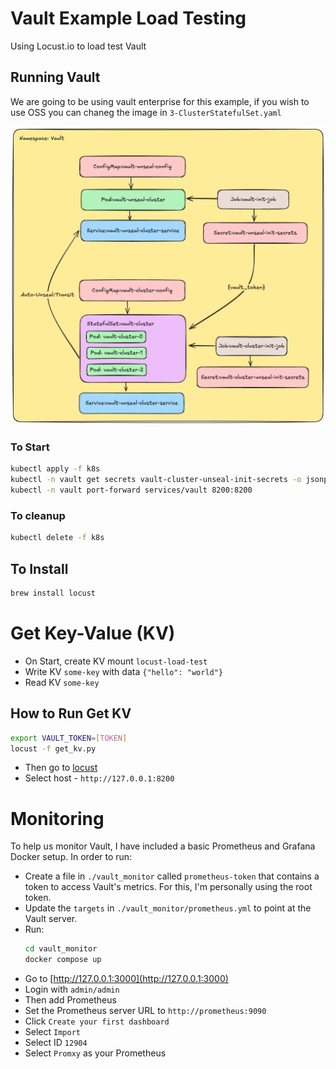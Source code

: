 # Vault Example Load Testing
Using Locust.io to load test Vault

## Running Vault
We are going to be using vault enterprise for this example, if you wish to use OSS you can chaneg the image in `3-ClusterStatefulSet.yaml`

![k8s-arch](docs/vault-k8s.png)

### To Start
```bash
kubectl apply -f k8s
kubectl -n vault get secrets vault-cluster-unseal-init-secrets -o jsonpath="{.data.vault_data}" | base64 -d
kubectl -n vault port-forward services/vault 8200:8200
```

### To cleanup
```bash
kubectl delete -f k8s
```

## To Install
```bash
brew install locust
```

# Get Key-Value (KV)

* On Start, create KV mount `locust-load-test`
* Write KV `some-key` with data `{"hello": "world"}`
* Read KV `some-key`

## How to Run Get KV

```bash
export VAULT_TOKEN=[TOKEN]
locust -f get_kv.py
```

* Then go to [locust](http://127.0.0.1:8089/)
* Select host - `http://127.0.0.1:8200`

# Monitoring

To help us monitor Vault, I have included a basic Prometheus and Grafana Docker setup. In order to run:
* Create a file in `./vault_monitor` called `prometheus-token` that contains a token to access Vault's metrics. For this, I'm personally using the root token.
* Update the `targets` in `./vault_monitor/prometheus.yml` to point at the Vault server.
* Run:
    ```bash
    cd vault_monitor
    docker compose up
    ```
* Go to [http://127.0.0.1:3000](http://127.0.0.1:3000)
* Login with `admin/admin`
* Then add Prometheus
* Set the Prometheus server URL to `http://prometheus:9090` 
* Click `Create your first dashboard`
* Select `Import`
* Select ID `12904`
* Select `Promxy` as your Prometheus